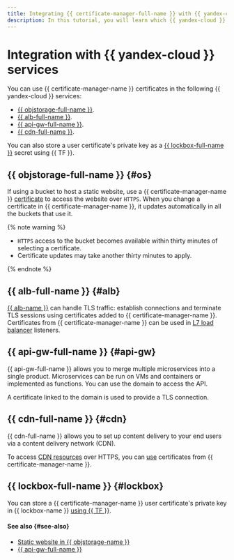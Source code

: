 ```yaml
---
title: Integrating {{ certificate-manager-full-name }} with {{ yandex-cloud }} services
description: In this tutorial, you will learn which {{ yandex-cloud }} services support {{ certificate-manager-name }} certificates.
---
```


# Integration with {{ yandex-cloud }} services


You can use {{ certificate-manager-name }} certificates in the following {{ yandex-cloud }} services:
* [{{ objstorage-full-name }}](#os).
* [{{ alb-full-name }}](#alb).
* [{{ api-gw-full-name }}](#api-gw).
* [{{ cdn-full-name }}](#cdn).

You can also store a user certificate's private key as a [{{ lockbox-full-name }}](#lockbox) secret using {{ TF }}.

## {{ objstorage-full-name }} {#os}

If using a bucket to host a static website, use a {{ certificate-manager-name }} [certificate](../../storage/operations/hosting/certificate.md#cert-manager) to access the website over `HTTPS`. When you change a certificate in {{ certificate-manager-name }}, it updates automatically in all the buckets that use it.

{% note warning %}

* `HTTPS` access to the bucket becomes available within thirty minutes of selecting a certificate.
* Certificate updates may take another thirty minutes to apply.

{% endnote %}

## {{ alb-full-name }} {#alb}

[{{ alb-name }}](../../application-load-balancer/index.yaml) can handle TLS traffic: establish connections and terminate TLS sessions using certificates added to {{ certificate-manager-name }}. Certificates from {{ certificate-manager-name }} can be used in [L7 load balancer](../../application-load-balancer/operations/application-load-balancer-create.md) listeners.

## {{ api-gw-full-name }} {#api-gw}

{{ api-gw-full-name }} allows you to merge multiple microservices into a single product. Microservices can be run on VMs and containers or implemented as functions. You can use the domain to access the API.

A certificate linked to the domain is used to provide a TLS connection.

## {{ cdn-full-name }} {#cdn}

{{ cdn-full-name }} allows you to set up content delivery to your end users via a content delivery network (CDN). 

To access [CDN resources](../../cdn/concepts/resource.md) over HTTPS, you can [use](../../storage/operations/hosting/certificate.md#cert-manager) certificates from {{ certificate-manager-name }}.

## {{ lockbox-full-name }} {#lockbox}

You can store a {{ certificate-manager-name }} user certificate's private key in {{ lockbox-name }} [using {{ TF }}](../operations/import/cert-create.md#create-lockbox).

#### See also {#see-also}

* [Static website in {{ objstorage-name }}](../../tutorials/web/static/index.md)
* [{{ api-gw-full-name }}](../../api-gateway/)